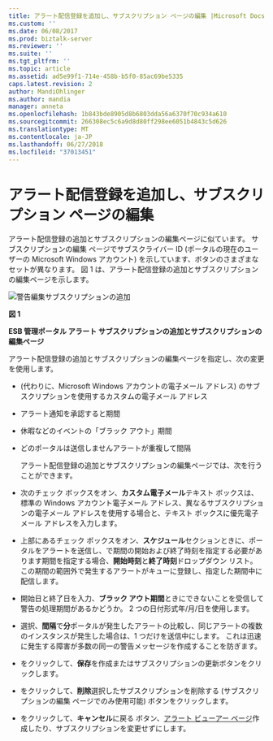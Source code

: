 ```yaml
---
title: アラート配信登録を追加し、サブスクリプション ページの編集 |Microsoft Docs
ms.custom: ''
ms.date: 06/08/2017
ms.prod: biztalk-server
ms.reviewer: ''
ms.suite: ''
ms.tgt_pltfrm: ''
ms.topic: article
ms.assetid: ad5e99f1-714e-458b-b5f0-85ac69be5335
caps.latest.revision: 2
author: MandiOhlinger
ms.author: mandia
manager: anneta
ms.openlocfilehash: 1b843bde8905d8b6803dda56a6370f70c934a610
ms.sourcegitcommit: 266308ec5c6a9d8d80ff298ee6051b4843c5d626
ms.translationtype: MT
ms.contentlocale: ja-JP
ms.lasthandoff: 06/27/2018
ms.locfileid: "37013451"
---
```

# <a name="add-alert-subscription-and-edit-subscription-pages"></a>アラート配信登録を追加し、サブスクリプション ページの編集
アラート配信登録の追加とサブスクリプションの編集ページに似ています。 サブスクリプションの編集 ページでサブスクライバー ID (ポータルの現在のユーザーの Microsoft Windows アカウント) を示しています、ボタンのさまざまなセットが異なります。 図 1 は、アラート配信登録の追加とサブスクリプションの編集ページを示します。  

 ![警告編集サブスクリプションの追加](../esb-toolkit/media/ch8-addalerteditsubscription.gif "Ch8 AddAlertEditSubscription")  

 **図 1**  

 **ESB 管理ポータル アラート サブスクリプションの追加とサブスクリプションの編集ページ**  

 アラート配信登録の追加とサブスクリプションの編集ページを指定し、次の変更を使用します。  

- (代わりに、Microsoft Windows アカウントの電子メール アドレス) のサブスクリプションを使用するカスタムの電子メール アドレス  

- アラート通知を承認すると期間  

- 休暇などのイベントの「ブラック アウト」期間  

- どのポータルは送信しませんアラートが重複して間隔  

  アラート配信登録の追加とサブスクリプションの編集ページでは、次を行うことができます。  

- 次のチェック ボックスをオン、**カスタム電子メール**テキスト ボックスは、標準の Windows アカウント電子メール アドレス、異なるサブスクリプションの電子メール アドレスを使用する場合と、テキスト ボックスに優先電子メール アドレスを入力します。  

- 上部にあるチェック ボックスをオン、**スケジュール**セクションときに、ポータルをアラートを送信し、で期間の開始および終了時刻を指定する必要があります期間を指定する場合、**開始時刻**と**終了時刻**ドロップダウン リスト。 この期間の範囲外で発生するアラートがキューに登録し、指定した期間中に配信します。  

- 開始日と終了日を入力、**ブラック アウト期間**ときにできないことを受信して警告の処理期間があるかどうか。 2 つの日付形式年/月/日を使用します。  

- 選択、**間隔**で**分**ポータルが発生したアラートの比較し、同じアラートの複数のインスタンスが発生した場合は、1 つだけを送信中にします。 これは迅速に発生する障害が多数の同一の警告メッセージを作成することを防ぎます。  

- をクリックして、**保存**を作成またはサブスクリプションの更新ボタンをクリックします。  

- をクリックして、**削除**選択したサブスクリプションを削除する (サブスクリプションの編集 ページでのみ使用可能) ボタンをクリックします。  

- をクリックして、**キャンセル**に戻る ボタン、[アラート ビューアー ページ](../esb-toolkit/alert-viewer-page.md)作成したり、サブスクリプションを変更せずにします。
